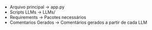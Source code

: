 - Arquivo principal -> app.py
- Scripts LLMs -> LLMs/
- Requirements -> Pacotes necessários
- Comentarios Gerados -> Comentários gerados a partir de cada LLM
